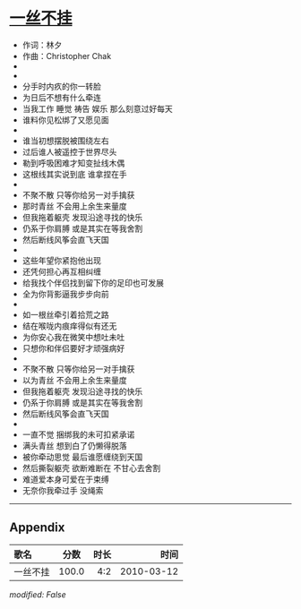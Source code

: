 # [一丝不挂](https://music.163.com/song?id=64634)

* 作词：林夕
* 作曲：Christopher Chak
*
*
* 分手时内疚的你一转脸
* 为日后不想有什么牵连
* 当我工作 睡觉 祷告 娱乐 那么刻意过好每天
* 谁料你见松绑了又愿见面
* 
* 谁当初想摆脱被围绕左右
* 过后谁人被遥控于世界尽头
* 勒到呼吸困难才知变扯线木偶
* 这根线其实说到底 谁拿捏在手
* 
* 不聚不散 只等你给另一对手擒获
* 那时青丝 不会用上余生来量度
* 但我拖着躯壳 发现沿途寻找的快乐
* 仍系于你肩膊 或是其实在等我舍割
* 然后断线风筝会直飞天国
* 
* 这些年望你紧抱他出现
* 还凭何担心再互相纠缠
* 给我找个伴侣找到留下你的足印也可发展
* 全为你背影逼我步步向前
* 
* 如一根丝牵引着拾荒之路
* 结在喉咙内痕痒得似有还无
* 为你安心我在微笑中想吐未吐
* 只想你和伴侣要好才顽强病好
* 
* 不聚不散 只等你给另一对手擒获
* 以为青丝 不会用上余生来量度
* 但我拖着躯壳 发现沿途寻找的快乐
* 仍系于你肩膊 或是其实在等我舍割
* 然后断线风筝会直飞天国
* 
* 一直不觉 捆绑我的未可扣紧承诺
* 满头青丝 想到白了仍懒得脱落
* 被你牵动思觉 最后谁愿缠绕到天国
* 然后撕裂躯壳 欲断难断在 不甘心去舍割
* 难道爱本身可爱在于束缚
* 无奈你我牵过手 没绳索


---

## Appendix

|歌名|分数|时长|时间|
|:---|:---:|---:|---:|
|一丝不挂|100.0|4:2|2010-03-12

*modified: False*